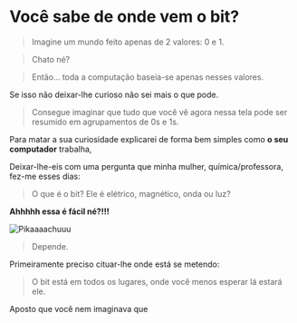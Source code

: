 # Você sabe de onde vem o bit?

> Imagine um mundo feito apenas de 2 valores: 0 e 1.

> Chato né?

> Então... toda a computação baseia-se apenas nesses valores.

Se isso não deixar-lhe curioso não sei mais o que pode.

> Consegue imaginar que tudo que você vê agora nessa tela pode ser resumido em agrupamentos de 0s e 1s.

Para matar a sua curiosidade explicarei de forma bem simples como **o seu computador** trabalha, 

Deixar-lhe-eis com uma pergunta que minha mulher, química/professora, fez-me esses dias:

> O que é o bit? Ele é elétrico, magnético, onda ou luz?

**Ahhhhh essa é fácil né?!!!**

![Pikaaaachuuu](http://i.imgur.com/wngrnbk.png)

> Depende.

Primeiramente preciso cituar-lhe onde está se metendo: 

> O bit está em todos os lugares, onde você menos esperar lá estará ele.


Aposto que você nem imaginava que 

